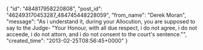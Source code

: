  {
   "id": "484817958220808",
   "post_id": "462493170453287_484745448228059",
   "from_name": "Derek Moran",
   "message": "As i understand it, during your Allocution, you are supposed to say to the Judge- \"Your Honour, with all due respect, i do not agree, i do not acceede, i do not attorn, and i do not consent to the court's sentence.\"",
   "created_time": "2013-02-25T08:56:45+0000"
 }
